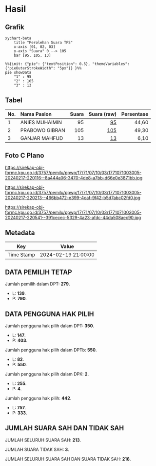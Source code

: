 # Hasil

## Grafik

```mermaid
xychart-beta
    title "Perolehan Suara TPS"
    x-axis [01, 02, 03]
    y-axis "Suara" 0 --> 105
    bar [95, 105, 13]
```

```mermaid
%%{init: {"pie": {"textPosition": 0.5}, "themeVariables": {"pieOuterStrokeWidth": "5px"}} }%%
pie showData
    "1" : 95
    "2" : 105
    "3" : 13
```

## Tabel

| No. | Nama Paslon    | Suara | Suara (raw) | Persentase |
|:--- |:-------------- | -----:| -----------:| ----------:|
| 1   | ANIES MUHAIMIN | 95    | [95][p-1]   | 44,60      |
| 2   | PRABOWO GIBRAN | 105   | [105][p-2]  | 49,30      |
| 3   | GANJAR MAHFUD  | 13    | [13][p-3]   | 6,10       |


[p-1]: https://github.com/gigit-pemilu/pemilu-2024-17-bengkulu/blob/main/pilpres/hitung-suara/sub/17-bengkulu/sub/71-kota-bengkulu/sub/07-ratu-samban/sub/1003-belakang-pondok/sub/005-tps/sub/paslon-1.txt
[p-2]: https://github.com/gigit-pemilu/pemilu-2024-17-bengkulu/blob/main/pilpres/hitung-suara/sub/17-bengkulu/sub/71-kota-bengkulu/sub/07-ratu-samban/sub/1003-belakang-pondok/sub/005-tps/sub/paslon-2.txt
[p-3]: https://github.com/gigit-pemilu/pemilu-2024-17-bengkulu/blob/main/pilpres/hitung-suara/sub/17-bengkulu/sub/71-kota-bengkulu/sub/07-ratu-samban/sub/1003-belakang-pondok/sub/005-tps/sub/paslon-3.txt

## Foto C Plano

https://sirekap-obj-formc.kpu.go.id/3757/pemilu/ppwp/17/71/07/10/03/1771071003005-20240217-220116--8a444a06-3470-4de8-a7bb-d66e0e3871bb.jpg

https://sirekap-obj-formc.kpu.go.id/3757/pemilu/ppwp/17/71/07/10/03/1771071003005-20240217-220213--466bb472-e399-4caf-9f42-b5d7abc02fd0.jpg

https://sirekap-obj-formc.kpu.go.id/3757/pemilu/ppwp/17/71/07/10/03/1771071003005-20240217-220541--391cecec-5329-4a23-afdc-44da508aec90.jpg


## Metadata

| Key        | Value               |
| ---------- | ------------------- |
| Time Stamp | 2024-02-19 21:00:00 |


## DATA PEMILIH TETAP

Jumlah pemilih dalam DPT: **279**.
 * L: **139**.
 * P: **790**.

## DATA PENGGUNA HAK PILIH

Jumlah pengguna hak pilih dalam DPT: **350**.
 * L: **147**.
 * P: **403**.

Jumlah pengguna hak pilih dalam DPTb: **550**.
 * L: **82**.
 * P: **550**.

Jumlah pengguna hak pilih dalam DPK: **2**.
 * L: **255**.
 * P: **4**.

Jumlah pengguna hak pilih: **442**.
 * L: **757**.
 * P: **333**.

## JUMLAH SUARA SAH DAN TIDAK SAH

JUMLAH SELURUH SUARA SAH: **213**.

JUMLAH SUARA TIDAK SAH: **3**.

JUMLAH SELURUH SUARA SAH DAN SUARA TIDAK SAH: **216**.


